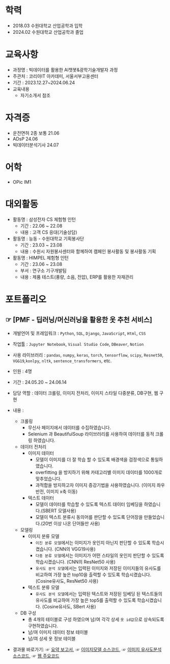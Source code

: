 # 학력
- 2018.03 수원대학교 산업공학과 입학
- 2024.02 수원대학교 산업공학과 졸업

# 교육사항
- 과정명 : 빅데이터를 활용한 AI챗봇&광학기술개발자 과정
- 주관처 : 코리아IT 아카데미, 서울서부고용센터
- 기간 : 2023.12.27~2024.06.24
- 교육내용
  - 자기소개서 참조

# 자격증 
- 운전면허 2종 보통 21.06
- ADsP 24.06
- 빅데이터분석기사 24.07

# 어학
- OPic IM1

# 대외활동
- 활동명 : 삼성전자 CS 체험형 인턴
  - 기간 : 22.06 ~ 22.08
  - 내용 : 고객 CS 응대(기술상담)
- 활동명 : 능동 - 수원대학교 기획봉사단
  - 기간 : 23.03 ~ 23.08
  - 내용 : 수원시 자원봉사센터와 함께하여 캠페인 봉사활동 및 봉사활동 기획   
- 활동명 : HIMPEL 체험형 인턴
  - 기간 : 23.06 ~ 23.08
  - 부서 : 연구소 기구개발팀
  - 내용 : 제품 테스트(풍량, 소음, 전압), ERP를 활용한 자재관리

# 포트폴리오
## ☞ [PMF - 딥러닝/머신러닝을 활용한 옷 추천 서비스]
- 개발언어 및 프레임워크 : `Python`, `SQL`, `Django`, `JavaScript`, `Html`, `CSS`
- 작업툴 : `Jupyter Notebook`, `Visual Studio Code`, `DBeaver`, `Notion`
- 사용 라이브러리 : `pandas`, `numpy`, `keras`, `torch`, `tensorflow`, `scipy`, `Resnet50`, `VGG19`,`konlpy`, `nltk`, `sentence_transformers`, etc.
- 인원 : 4명
- 기간 : 24.05.20 ~ 24.06.14
- 담당 역할 : 데이터 크롤링, 이미지 전처리, 이미지 스타일 다중분류, DB구현, 웹 구현
- 내용 :
  - 크롤링
    - 무신사 페이지에서 데이터를 수집하였습니다.
    - Selenium 과 BeautifulSoup 라이브러리를 사용하여 데이터를 동적 크롤링 하였습니다.
  - 데이터 전처리
    - 이미지 데이터
      - 모델이 이미지를 더 잘 학습 할 수 있도록 배경색을 검정색으로 통일하였습니다.
      - overfitting 을 방지하기 위해 카테고리별 이미지 데이터를 1000개로 맞추었습니다.
      - 과적합을 방지하고자 이미지 증강기법을 사용하였습니다. (이미지 좌우 반전, 이미지 x축 이동)
    - 텍스트 데이터
      - 모델이 데이터를 학습할 수 있도록 텍스트 데이터 임베딩을 하였습니다.(SBERT 모델사용)
      - 모델이 텍스트 분류시 동의어를 판단할 수 있도록 단어장을 만들었습니다.(20번 이상 나온 단어들만 사용) 
  - 모델링
    - 이미지 분류 모델
      - `이진 분류 모델`에서는 이미지가 옷인지 아닌지 판단할 수 있도록 학습시켰습니다. (CNN의 VGG19사용)
      - `다중 분류 모델`에서는 이미지가 어떤 스타일의 옷인지 판단할 수 있도록 학습시켰습니다. (CNN의 ResNet50 사용)
      - `유사도 분석 모델`에서는 입력된 이미지와 저장된 이미지들의 유사도를 비교하여 가장 높은 top10을 출력할 수 있도록 학습시켰습니다. (Cosine유사도, ResNet50 사용)
    - 텍스트 분류 모델
      - `유사도 분석 모델`에서는 입력된 텍스트와 저장된 임베딩 된 텍스트들의 유사도를 비교하여 가장 높은 top5를 출력할 수 있도록 학습시켰습니다. (Cosine유사도, SBert 사용)
  - DB 구성
    - 총 4개의 테이블로 구성 하였으며 남/여 각각 상세 `옷 id값`으로 상속되도록 구현하였습니다.
    - 남/여 이미지 데이터 정보 테이블
    - 남/여 상세 옷 정보 테이블

  
- 결과물 바로가기: ☞ [요약 보고서](https://github.com/jjhwk/PMF/blob/main/PMF_.pdf), ☞ [이미지모델 소스코드](https://github.com/jjhwk/PMF/blob/main/%EC%86%8C%EC%8A%A4%EC%BD%94%EB%93%9C/%EC%9D%B4%EB%AF%B8%EC%A7%80%20%EB%AA%A8%EB%8D%B8%EB%A7%81/%EC%9D%B4%EB%AF%B8%EC%A7%80%20%EC%8A%A4%ED%83%80%EC%9D%BC%EB%B3%84%20%EB%B6%84%EB%A5%98.ipynb),
          ☞ [이미지 유사도분석 소스코드](https://github.com/jjhwk/PMF/blob/main/%EC%86%8C%EC%8A%A4%EC%BD%94%EB%93%9C/%EC%9D%B4%EB%AF%B8%EC%A7%80%20%EB%AA%A8%EB%8D%B8%EB%A7%81/%EC%9D%B4%EB%AF%B8%EC%A7%80_%EC%9E%84%EB%B2%A0%EB%94%A9_%EC%BD%94%EB%93%9C%EC%A0%95%EB%A6%AC_%ED%81%B4%EB%9E%98%EC%8A%A4%EB%A1%9C%EB%AC%B6%EA%B8%B0.ipynb), ☞ [웹 주요코드](https://github.com/jjhwk/PMF/blob/main/recommand/views.py)
